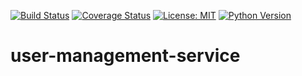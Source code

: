 [![Build Status](https://github.com/jsamuelsen/user-management-service/actions/workflows/security.yml/badge.svg)](https://github.com/jsamuelsen/user-management-service/actions/workflows/security.yml)
[![Coverage Status](https://img.shields.io/badge/coverage-90%25-brightgreen)](https://github.com/jsamuelsen/user-management-service)
[![License: MIT](https://img.shields.io/badge/License-MIT-yellow.svg)](LICENSE)
[![Python Version](https://img.shields.io/badge/python-3.11-blue.svg)](https://www.python.org/downloads/release/python-3110/)

# user-management-service
